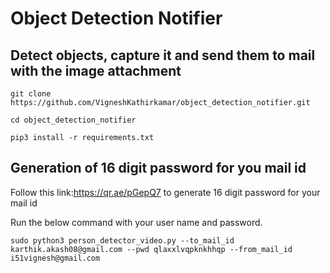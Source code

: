 # Object Detection Notifier
## **Detect objects, capture it and send them to mail with the image attachment**
```
git clone https://github.com/VigneshKathirkamar/object_detection_notifier.git

cd object_detection_notifier

pip3 install -r requirements.txt
```
## Generation of 16 digit password for you mail id
Follow this link:https://qr.ae/pGepQ7 to generate 16 digit password for your mail id

Run the below command with your user name and password.

```sudo python3 person_detector_video.py --to_mail_id karthik.akash08@gmail.com --pwd qlaxxlvqpknkhhqp --from_mail_id i51vignesh@gmail.com```
